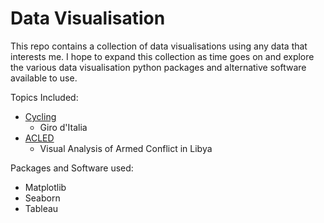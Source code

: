 # Data Visualisation

This repo contains a collection of data visualisations using any data that interests me.
I hope to expand this collection as time goes on and explore the various data visualisation python packages and alternative software available to use.

Topics Included:
 - [Cycling](https://github.com/N-Johnston/Data-Visualisation/blob/master/Cycling)
    - Giro d'Italia
 - [ACLED](https://github.com/N-Johnston/Data-Visualisation/blob/master/ACLED)
    - Visual Analysis of Armed Conflict in Libya

Packages and Software used:

- Matplotlib
- Seaborn
- Tableau
